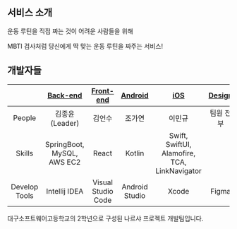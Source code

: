 ## 서비스 소개

운동 루틴을 직접 짜는 것이 어려운 사람들을 위해 

MBTI 검사처럼 당신에게 딱 맞는 운동 루틴을 짜주는 서비스!

## 개발자들

|               |           [Back-end](https://github.com/GymPTI/GymPTI-Server)            |             [Front-end](https://github.com/GymPTI/GymPTI-Web)            |                 [Android](https://github.com/GymPTI/GymPTI-Android)                 | [iOS](https://github.com/GymPTI/GymPTI-iOS) | [Design](https://www.figma.com/)  |
|:-------------:|:-----------------------------:|:--------------------------------------:|:-------------------------------------------:|:-------------------------------------------------:|:-------:|
|    People     |         김종윤 (Leader)          |             김언수              |                     조가연                     |                       이민규                        |   팀원 전부   |
|    Skills     | SpringBoot, MySQL, AWS EC2 | React | Kotlin |        Swift, SwiftUI, Alamofire, TCA, LinkNavigator       |         |
| Develop Tools |         Intellij IDEA         |           Visual Studio Code           |               Android Studio                |                      Xcode                       |  Figma  |

대구소프트웨어고등학교의 2학년으로 구성된 나르샤 프로젝트 개발팀입니다.

